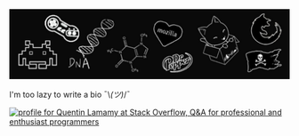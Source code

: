 <img src="banner.jpg?raw=true" alt="banner"/>

I'm too lazy to write a bio ¯\\_(ツ)_/¯

<a href="https://stackoverflow.com/users/7177724/quentin-lamamy"><img src="https://stackoverflow.com/users/flair/7177724.png" width="208" height="58" alt="profile for Quentin Lamamy at Stack Overflow, Q&amp;A for professional and enthusiast programmers" title="profile for Quentin Lamamy at Stack Overflow, Q&amp;A for professional and enthusiast programmers"></a>
